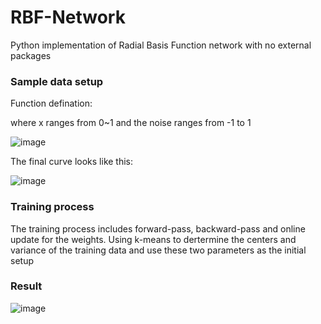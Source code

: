 # RBF-Network
Python implementation of Radial Basis Function network with no external packages

### Sample data setup
Function defination: 

where x ranges from 0~1 and the noise ranges from -1 to 1

![image](https://user-images.githubusercontent.com/25105806/113526487-17e93500-956f-11eb-83e8-341c9bbfa64a.png)


The final curve looks like this:

![image](https://user-images.githubusercontent.com/25105806/113526244-28e57680-956e-11eb-835a-d2588bf3dd16.png)

### Training process
The training process includes forward-pass, backward-pass and online update for the weights. Using k-means to dertermine the centers and variance of the training data and use these two parameters as the initial setup

### Result
![image](https://user-images.githubusercontent.com/25105806/113526204-f9366e80-956d-11eb-980b-e0318db205ae.png)
